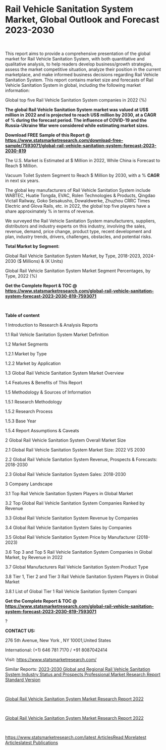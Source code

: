 <h1>Rail Vehicle Sanitation System Market, Global Outlook and Forecast 2023-2030</h1><br/><p>This report aims to provide a comprehensive presentation of the global market for Rail Vehicle Sanitation System, with both quantitative and qualitative analysis, to help readers develop business/growth strategies, assess the market competitive situation, analyze their position in the current marketplace, and make informed business decisions regarding Rail Vehicle Sanitation System. This report contains market size and forecasts of Rail Vehicle Sanitation System in global, including the following market information:</p>
 
 
 
 <p>Global top five Rail Vehicle Sanitation System companies in 2022 (%)</p>
 
 
 
 <p><strong>The global Rail Vehicle Sanitation System market was valued at US$ million in 2022 and is projected to reach US$ million by 2030, at a <strong>CAGR</strong> of % during the forecast period. The influence of COVID-19 and the Russia-Ukraine War were considered while estimating market sizes.</strong></p>
 
 
 
 <p><strong>Download FREE Sample of this Report @ <a href="https://www.statsmarketresearch.com/download-free-sample/7593071/global-rail-vehicle-sanitation-system-forecast-2023-2030-819">https://www.statsmarketresearch.com/download-free-sample/7593071/global-rail-vehicle-sanitation-system-forecast-2023-2030-819</a></strong></p>
 
 
 
 <p>The U.S. Market is Estimated at $ Million in 2022, While China is Forecast to Reach $ Million.</p>
 
 
 
 <p>Vacuum Toilet System Segment to Reach $ Million by 2030, with a % <strong>CAGR</strong> in next six years.</p>
 
 
 
 <p>The global key manufacturers of Rail Vehicle Sanitation System include WABTEC, Huatie Tongda, EVAC, Rolen Technologies & Products, Qingdao Victall Railway, Goko Seisakusho, Dowaldwerke, Zhuzhou CRRC Times Electric and Glova Rails, etc. in 2022, the global top five players have a share approximately % in terms of revenue.</p>
 
 
 
 <p>We surveyed the Rail Vehicle Sanitation System manufacturers, suppliers, distributors and industry experts on this industry, involving the sales, revenue, demand, price change, product type, recent development and plan, industry trends, drivers, challenges, obstacles, and potential risks.</p>
 
 
 
 <p><strong>Total Market by Segment:</strong></p>
 
 
 
 <p>Global Rail Vehicle Sanitation System Market, by Type, 2018-2023, 2024-2030 ($ Millions) & (K Units)</p>
 
 
 
 <p>Global Rail Vehicle Sanitation System Market Segment Percentages, by Type, 2022 (%)</p>
 
 
 
 <div><b>Get the Complete Report & TOC @ <a href="https://www.statsmarketresearch.com/global-rail-vehicle-sanitation-system-forecast-2023-2030-819-7593071">https://www.statsmarketresearch.com/global-rail-vehicle-sanitation-system-forecast-2023-2030-819-7593071</a></b></div>
 
 
 
 <p><br />
 
 <b>Table of content</b></p>
 
 
 
 <p>1 Introduction to Research & Analysis Reports<br />
 
 1.1 Rail Vehicle Sanitation System Market Definition<br />
 
 1.2 Market Segments<br />
 
 1.2.1 Market by Type<br />
 
 1.2.2 Market by Application<br />
 
 1.3 Global Rail Vehicle Sanitation System Market Overview<br />
 
 1.4 Features & Benefits of This Report<br />
 
 1.5 Methodology & Sources of Information<br />
 
 1.5.1 Research Methodology<br />
 
 1.5.2 Research Process<br />
 
 1.5.3 Base Year<br />
 
 1.5.4 Report Assumptions & Caveats<br />
 
 2 Global Rail Vehicle Sanitation System Overall Market Size<br />
 
 2.1 Global Rail Vehicle Sanitation System Market Size: 2022 VS 2030<br />
 
 2.2 Global Rail Vehicle Sanitation System Revenue, Prospects & Forecasts: 2018-2030<br />
 
 2.3 Global Rail Vehicle Sanitation System Sales: 2018-2030<br />
 
 3 Company Landscape<br />
 
 3.1 Top Rail Vehicle Sanitation System Players in Global Market<br />
 
 3.2 Top Global Rail Vehicle Sanitation System Companies Ranked by Revenue<br />
 
 3.3 Global Rail Vehicle Sanitation System Revenue by Companies<br />
 
 3.4 Global Rail Vehicle Sanitation System Sales by Companies<br />
 
 3.5 Global Rail Vehicle Sanitation System Price by Manufacturer (2018-2023)<br />
 
 3.6 Top 3 and Top 5 Rail Vehicle Sanitation System Companies in Global Market, by Revenue in 2022<br />
 
 3.7 Global Manufacturers Rail Vehicle Sanitation System Product Type<br />
 
 3.8 Tier 1, Tier 2 and Tier 3 Rail Vehicle Sanitation System Players in Global Market<br />
 
 3.8.1 List of Global Tier 1 Rail Vehicle Sanitation System Compani</p>
 
 
 
 <div><b>Get the Complete Report & TOC @ <a href="https://www.statsmarketresearch.com/global-rail-vehicle-sanitation-system-forecast-2023-2030-819-7593071">https://www.statsmarketresearch.com/global-rail-vehicle-sanitation-system-forecast-2023-2030-819-7593071</a></b></div>
 
 
 
 <p>? </p>
 
 
 
 <p><b>CONTACT US:</b><br />
 
 276 5th Avenue, New York , NY 10001,United States<br />
 
 International: (+1) 646 781 7170 / +91 8087042414<br />
 
 Visit: <a href="https://www.statsmarketresearch.com/">https://www.statsmarketresearch.com/</a><br />
 
 Similar Reports: <a href="https://www.statsmarketresearch.com/global-rail-vehicle-sanitation-system-forecast-2023-2030-819-7593071">2023-2030 Global and Regional Rail Vehicle Sanitation System Industry Status and Prospects Professional Market Research Report Standard Version</a><br />
 
 <br />
 
 <a href="https://www.statsmarketresearch.com/global-rail-vehicle-sanitation-system-forecast-2023-2030-819-7593071">Global Rail Vehicle Sanitation System Market Research Report 2022</a><br />
 
 <br />
 
 <a href="https://www.statsmarketresearch.com/global-rail-vehicle-sanitation-system-forecast-2023-2030-819-7593071">Global Rail Vehicle Sanitation System Market Research Report 2022</a><br />
 
 <br />
 
 <a href="https://gyeongbokgung.com">https://www.statsmarketresearch.com/</a><a href="https://hallyeomaritime.com">latest Articles</a><a href="https://jingwansa.com">Read More</a><a href="https://nguoiviet.jp/">latest Articles</a><a href="https://www.intelmarketresearch.com/">latest Publications</a></p>